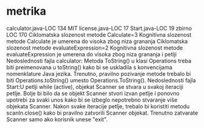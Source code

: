 # metrika
calculator.java-LOC 134
MIT license.java-LOC 17
Start.java-LOC 19
zbirno LOC 170
Ciklomatska slozenost metode Calculate=3
Kognitivna slozenost metode Calculate je umerena do visoka zbog niza grananja
Ciklomatska slozenost metode evaluateExpression=2
Kognitivna slozenost metode evaluateExpression je umerena do visoka zbog niza grananja i petlji
Nedoslednosti fajla calculator: Metoda ToString() u klasi Operations treba biti preimenovana u toString() kako bi se uskladila s konvencijama nomenklature Java jezika.
Trenutno, pravilno pozivanje metode trebalo bi biti Operations.toString() umesto Operations.ToString().
Nedoslednosti fajla Start:U petlji while (active), objekat Scanner se stvara u svakoj iteraciji petlje.
Bolje bi bilo da se objekt Scanner stvori izvan petlje i ponovno upotrebi za svaki unos kako bi se izbeglo nepotrebno stvaranje više objekata Scanner.
Nakon svake iteracije petlje, trebalo bi koristiti metodu scanIn.close() kako bi pravilno zatvorili Scanner objekat. Trenutno zatvarate Scanner samo ako korisnik unese "exit". 
